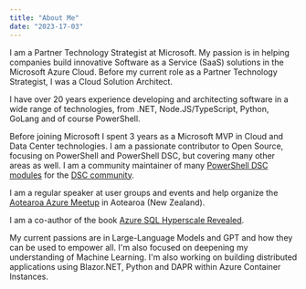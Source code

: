 ```yaml
---
title: "About Me"
date: "2023-17-03"
---
```


I am a Partner Technology Strategist at Microsoft. My passion is in helping companies build innovative Software as a Service (SaaS) solutions in the Microsoft Azure Cloud. Before my current role as a Partner Technology Strategist, I was a Cloud Solution Architect.

I have over 20 years experience developing and architecting software in a wide range of technologies, from .NET, Node.JS/TypeScript, Python, GoLang and of course PowerShell.

Before joining Microsoft I spent 3 years as a Microsoft MVP in Cloud and Data Center technologies. I am a passionate contributor to Open Source, focusing on PowerShell and PowerShell DSC, but covering many other areas as well. I am a community maintainer of many [PowerShell DSC modules](https://github.com/dsccommunity) for the [DSC community](http://dsccommunity.org/).

I am a regular speaker at user groups and events and help organize the [Aotearoa Azure Meetup](https://www.meetup.com/auckland-azure-usergroup) in Aotearoa (New Zealand).

I am a co-author of the book [Azure SQL Hyperscale Revealed](https://www.amazon.com/Azure-SQL-Hyperscale-Revealed-High-performance-ebook/dp/B0BT4Q229N).

My current passions are in Large-Language Models and GPT and how they can be used to empower all. I'm also focused on deepening my understanding of Machine Learning. I'm also working on building distributed applications using Blazor.NET, Python and DAPR within Azure Container Instances.
